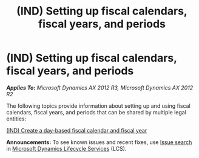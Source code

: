 ﻿---
title: (IND) Setting up fiscal calendars, fiscal years, and periods
TOCTitle: (IND) Setting up fiscal calendars, fiscal years, and periods
ms:assetid: 4b99859a-0682-4efb-b499-4cdb04dfd78b
ms:mtpsurl: https://technet.microsoft.com/en-us/library/JJ664685(v=AX.60)
ms:contentKeyID: 49385758
ms.date: 04/18/2014
mtps_version: v=AX.60
f1_keywords:
- fiscal periods
- periods
- years
- (IND)
- india
- calendars
- fiscal
- fiscal calendars
- fiscal years
- set up fiscal calendar
- set up fiscan periods
- set up fiscal years
---

# (IND) Setting up fiscal calendars, fiscal years, and periods 


_**Applies To:** Microsoft Dynamics AX 2012 R3, Microsoft Dynamics AX 2012 R2_

The following topics provide information about setting up and using fiscal calendars, fiscal years, and periods that can be shared by multiple legal entities:

[(IND) Create a day-based fiscal calendar and fiscal year](ind-create-a-day-based-fiscal-calendar-and-fiscal-year.md)

  
**Announcements:** To see known issues and recent fixes, use [Issue search](http://go.microsoft.com/fwlink/?linkid=389258) in [Microsoft Dynamics Lifecycle Services](http://go.microsoft.com/fwlink/?linkid=306505) (LCS).

